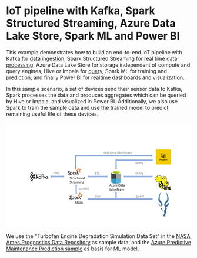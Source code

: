 # IoT pipeline with Kafka, Spark Structured Streaming, Azure Data Lake Store, Spark ML and Power BI

This example demonstrates how to build an end-to-end IoT pipeline with Kafka for [data ingestion](/IoTKafkaSpark/1.Ingest), Spark Structured Streaming for real time [data processing](/IoTKafkaSpark/2.Streaming), Azure Data Lake Store for storage independent of compute and query engines, Hive or Impala for [query](/IoTKafkaSpark/4.Query), Spark ML for training and prediction, and finally Power BI for realtime dashboards and visualization.  

In this sample scenario, a set of devices send their sensor data to Kafka, Spark processes the data and produces aggregates which can be queried by Hive or Impala, and visualized in Power BI.  Additionally, we also use Spark to train the sample data and use the trained model to predict remaining useful life of these devices. 

![Alt text](/IoTKafkaSpark/diagram.png?raw=true "Data Pipeline")

We use the "Turbofan Engine Degradation Simulation Data Set" in the [NASA Ames Prognostics Data Repository](http://ti.arc.nasa.gov/tech/dash/pcoe/prognostic-data-repository/) as sample data, and the [Azure Predictive Maintenance Prediction sample](https://gallery.cortanaintelligence.com/Collection/Predictive-Maintenance-Template-3) as basis for ML model.   
